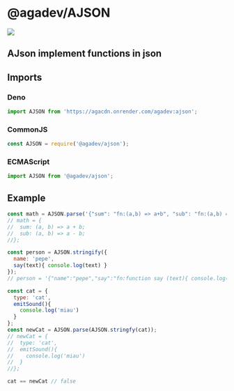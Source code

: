 # @agadev/AJSON
<a href="https://www.npmjs.com/package/@agadev/ajson" target="_blank"><img src="https://img.shields.io/npm/v/@agadev/ajson?style=for-the-badge&color=%23ff0000&label=%40agadev%2Fajson&logo=npm&style=flat-square"></a>
## AJson implement functions in json

## Imports
### Deno
```js
import AJSON from 'https://agacdn.onrender.com/agadev:ajson';
```
### CommonJS
```js
const AJSON = require('@agadev/ajson');
```
### ECMAScript
```js
import AJSON from '@agadev/ajson';
```

## Example
```js
const math = AJSON.parse('{"sum": "fn:(a,b) => a+b", "sub": "fn:(a,b) => a-b"}');
// math = {
//  sum: (a, b) => a + b;
//  sub: (a, b) => a - b;
//};

const person = AJSON.stringify({
  name: 'pepe',
  say(text){ console.log(text) }
});
// person = '{"name":"pepe","say":"fn:function say (text){ console.log(text); }"}';

const cat = {
  type: 'cat',
  emitSound(){
    console.log('miau')
  }
};
const newCat = AJSON.parse(AJSON.stringfy(cat));
// newCat = {
//  type: 'cat',
//  emitSound(){
//    console.log('miau')
//  }
//};

cat == newCat // false
```
